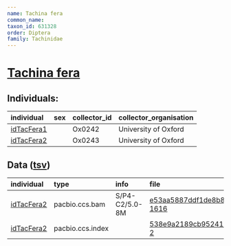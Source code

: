 ```yaml
---
name: Tachina fera
common_name: 
taxon_id: 631328
order: Diptera
family: Tachinidae
---
```


# [Tachina fera](https://www.ebi.ac.uk/ena/data/taxonomy/v1/taxon/tax-id/631328)

## Individuals:

| individual | sex | collector_id | collector_organisation |
| :--------- | :-: | :----------- | :--------------------- |
| [idTacFera1](idTacFera1.md) |  | Ox0242 | University of Oxford |
| [idTacFera2](idTacFera2.md) |  | Ox0243 | University of Oxford |

## Data ([tsv](Tachina_fera_data.tsv))

| individual | type | info | file |
| :--------- | :--- | :--- | :--- |
| [idTacFera2](idTacFera2.md) | pacbio.ccs.bam | S/P4-C2/5.0-8M | [e53aa5887ddf1de8b8a2de90bb193103-1616](https://darwin.cog.sanger.ac.uk/insects/Tachina_fera/idTacFera2/genomic_data/pacbio/m64097_200213_171615.ccs.bam) |
| [idTacFera2](idTacFera2.md) | pacbio.ccs.index |  | [538e9a2189cb95241e9fee8e8016cff5-2](https://darwin.cog.sanger.ac.uk/insects/Tachina_fera/idTacFera2/genomic_data/pacbio/m64097_200213_171615.ccs.bam.pbi) |
